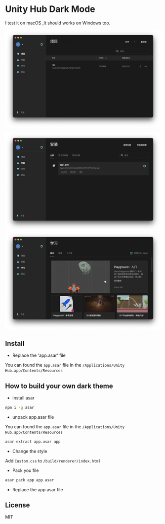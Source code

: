 # Unity Hub Dark Mode

I test it on macOS ,It should works on Windows too.

![Alt text](./images/1.png)

![Alt text](./images/2.png)
![Alt text](./images/3.png)

## Install

-   Replace the 'app.asar' file

You can found the `app.asar` file in the `/Applications/Unity Hub.app/Contents/Resources`

## How to build your own dark theme

-   install asar

```bash
npm i -g asar
```

-   unpack app.asar file

You can found the `app.asar` file in the `/Applications/Unity Hub.app/Contents/Resources`

```bash
asar extract app.asar app
```

-   Change the style

Add `Custom.css` to `/build/renderer/index.html`

-   Pack you file

```bash
asar pack app app.asar
```

-   Replace the app.asar file

## License

MIT
